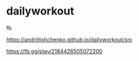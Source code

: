 # dailyworkout
fb

https://andriitishchenko.github.io/dailyworkout/src

https://fb.gg/play/2184426505072200
